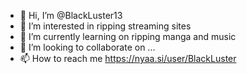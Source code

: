 - 👋 Hi, I’m @BlackLuster13
- 👀 I’m interested in ripping streaming sites
- 🌱 I’m currently learning on ripping manga and music
- 💞️ I’m looking to collaborate on ...
- 📫 How to reach me https://nyaa.si/user/BlackLuster

<!---
BlackLuster13/BlackLuster13 is a ✨ special ✨ repository because its `README.md` (this file) appears on your GitHub profile.
You can click the Preview link to take a look at your changes.
--->

